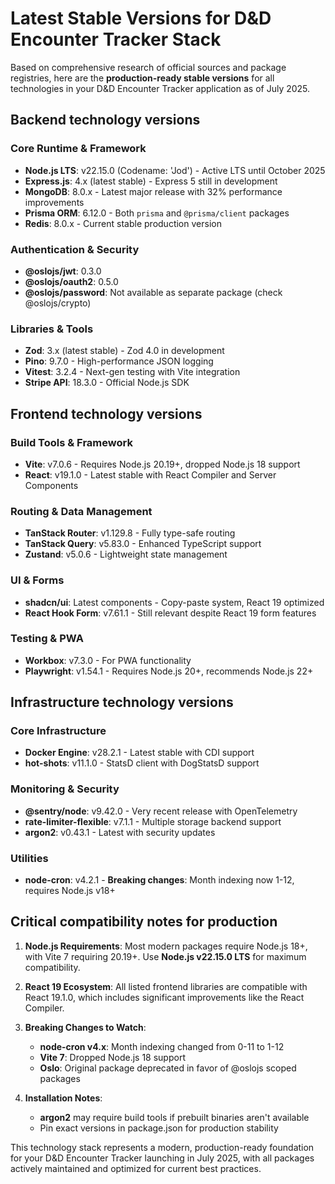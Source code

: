 # Latest Stable Versions for D&D Encounter Tracker Stack

Based on comprehensive research of official sources and package registries, here are the **production-ready stable versions** for all technologies in your D&D Encounter Tracker application as of July 2025.

## Backend technology versions

### Core Runtime & Framework
- **Node.js LTS**: v22.15.0 (Codename: 'Jod') - Active LTS until October 2025
- **Express.js**: 4.x (latest stable) - Express 5 still in development
- **MongoDB**: 8.0.x - Latest major release with 32% performance improvements
- **Prisma ORM**: 6.12.0 - Both `prisma` and `@prisma/client` packages
- **Redis**: 8.0.x - Current stable production version

### Authentication & Security
- **@oslojs/jwt**: 0.3.0
- **@oslojs/oauth2**: 0.5.0
- **@oslojs/password**: Not available as separate package (check @oslojs/crypto)

### Libraries & Tools
- **Zod**: 3.x (latest stable) - Zod 4.0 in development
- **Pino**: 9.7.0 - High-performance JSON logging
- **Vitest**: 3.2.4 - Next-gen testing with Vite integration
- **Stripe API**: 18.3.0 - Official Node.js SDK

## Frontend technology versions

### Build Tools & Framework
- **Vite**: v7.0.6 - Requires Node.js 20.19+, dropped Node.js 18 support
- **React**: v19.1.0 - Latest stable with React Compiler and Server Components

### Routing & Data Management
- **TanStack Router**: v1.129.8 - Fully type-safe routing
- **TanStack Query**: v5.83.0 - Enhanced TypeScript support
- **Zustand**: v5.0.6 - Lightweight state management

### UI & Forms
- **shadcn/ui**: Latest components - Copy-paste system, React 19 optimized
- **React Hook Form**: v7.61.1 - Still relevant despite React 19 form features

### Testing & PWA
- **Workbox**: v7.3.0 - For PWA functionality
- **Playwright**: v1.54.1 - Requires Node.js 20+, recommends Node.js 22+

## Infrastructure technology versions

### Core Infrastructure
- **Docker Engine**: v28.2.1 - Latest stable with CDI support
- **hot-shots**: v11.1.0 - StatsD client with DogStatsD support

### Monitoring & Security
- **@sentry/node**: v9.42.0 - Very recent release with OpenTelemetry
- **rate-limiter-flexible**: v7.1.1 - Multiple storage backend support
- **argon2**: v0.43.1 - Latest with security updates

### Utilities
- **node-cron**: v4.2.1 - **Breaking changes**: Month indexing now 1-12, requires Node.js v18+

## Critical compatibility notes for production

1. **Node.js Requirements**: Most modern packages require Node.js 18+, with Vite 7 requiring 20.19+. Use **Node.js v22.15.0 LTS** for maximum compatibility.

2. **React 19 Ecosystem**: All listed frontend libraries are compatible with React 19.1.0, which includes significant improvements like the React Compiler.

3. **Breaking Changes to Watch**:
   - **node-cron v4.x**: Month indexing changed from 0-11 to 1-12
   - **Vite 7**: Dropped Node.js 18 support
   - **Oslo**: Original package deprecated in favor of @oslojs scoped packages

4. **Installation Notes**: 
   - **argon2** may require build tools if prebuilt binaries aren't available
   - Pin exact versions in package.json for production stability

This technology stack represents a modern, production-ready foundation for your D&D Encounter Tracker launching in July 2025, with all packages actively maintained and optimized for current best practices.